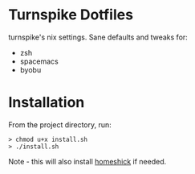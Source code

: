 # Turnspike Dotfiles

turnspike's nix settings. Sane defaults and tweaks for:

  * zsh
  * spacemacs
  * byobu

# Installation

From the project directory, run:

    > chmod u+x install.sh
    > ./install.sh

Note - this will also install [homeshick](https://github.com/andsens/homeshick) if needed.
